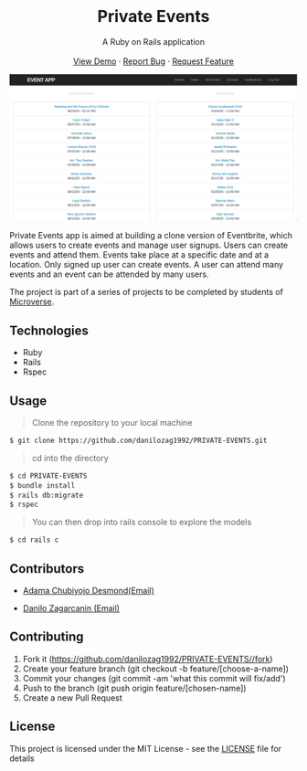 
<br />
<p align="center">
  <h1 align="center"> Private Events </h1>

  <p align="center">
    A Ruby on Rails application
    <br />
    <br />
    <a href="https://stormy-ravine-81598.herokuapp.com/">View Demo</a>
    ·
    <a href="https://github.com/kobiyoyo/TaskApp/issues">Report Bug</a>
    ·
    <a href="https://github.com/kobiyoyo/TaskApp/issues">Request Feature</a>
  </p>
  <img src="app/assets/images/screenshot.png" alt="facebook-project">
</p>





Private Events app is aimed at  building a clone  version of Eventbrite, which allows users to create events and manage user signups. Users can create events and attend them. Events take place at a specific date and at a location. Only signed up user can create events. A user can attend many events and an event can be attended by many users.

The project is part of a series of projects to be completed by students of [Microverse](https://www.microverse.org/ "The Global School for Remote Software Developers!").


## Technologies

- Ruby 
- Rails 
- Rspec

## Usage

> Clone the repository to your local machine

```sh
$ git clone https://github.com/danilozag1992/PRIVATE-EVENTS.git
```

> cd into the directory

```sh
$ cd PRIVATE-EVENTS
$ bundle install
$ rails db:migrate
$ rspec
```

> You can then drop into rails console to explore the models

```sh
$ cd rails c
```

## Contributors

* [Adama Chubiyojo Desmond](https://github.com/kobiyoyo)[(Email)](mailto:Adamachubi@gmail.com)

* [Danilo Zagarcanin ](https://github.com/danilozag1992)[(Email)](mailto:danilozagarcanin@gmail.com)

## Contributing

1. Fork it (https://github.com/danilozag1992/PRIVATE-EVENTS//fork)
2. Create your feature branch (git checkout -b feature/[choose-a-name])
3. Commit your changes (git commit -am 'what this commit will fix/add')
4. Push to the branch (git push origin feature/[chosen-name])
5. Create a new Pull Request

## License

This project is licensed under the MIT License - see the [LICENSE](./LICENSE) file for details
 





